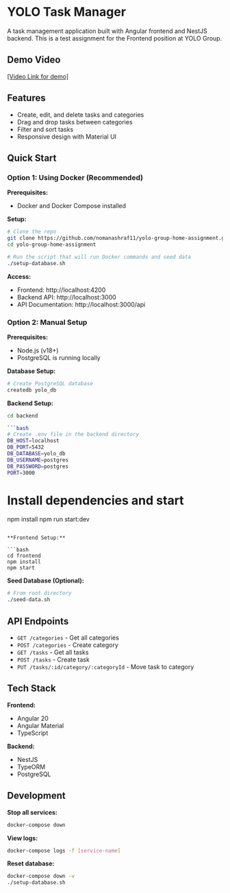 # YOLO Task Manager

A task management application built with Angular frontend and NestJS backend. This is a test assignment for the Frontend position at YOLO Group.

## Demo Video

[\[Video Link for demo\]](https://www.loom.com/share/78771bfb28124783b903678b3964d2f4?sid=f73109ba-ce5f-4009-9ed2-1682177b6dd4)

## Features

- Create, edit, and delete tasks and categories
- Drag and drop tasks between categories
- Filter and sort tasks
- Responsive design with Material UI

## Quick Start

### Option 1: Using Docker (Recommended)

**Prerequisites:**

- Docker and Docker Compose installed

**Setup:**

```bash
# Clone the repo
git clone https://github.com/nomanashraf11/yolo-group-home-assignment.git
cd yolo-group-home-assignment

# Run the script that will run Docker commands and seed data
./setup-database.sh
```

**Access:**

- Frontend: http://localhost:4200
- Backend API: http://localhost:3000
- API Documentation: http://localhost:3000/api

### Option 2: Manual Setup

**Prerequisites:**

- Node.js (v18+)
- PostgreSQL is running locally

**Database Setup:**

```bash
# Create PostgreSQL database
createdb yolo_db
```

**Backend Setup:**

````bash
cd backend

```bash
# Create .env file in the backend directory
DB_HOST=localhost
DB_PORT=5432
DB_DATABASE=yolo_db
DB_USERNAME=postgres
DB_PASSWORD=postgres
PORT=3000
````

# Install dependencies and start

npm install
npm run start:dev

````

**Frontend Setup:**

```bash
cd frontend
npm install
npm start
````

**Seed Database (Optional):**

```bash
# From root directory
./seed-data.sh
```

## API Endpoints

- `GET /categories` - Get all categories
- `POST /categories` - Create category
- `GET /tasks` - Get all tasks
- `POST /tasks` - Create task
- `PUT /tasks/:id/category/:categoryId` - Move task to category

## Tech Stack

**Frontend:**

- Angular 20
- Angular Material
- TypeScript

**Backend:**

- NestJS
- TypeORM
- PostgreSQL


## Development

**Stop all services:**

```bash
docker-compose down
```

**View logs:**

```bash
docker-compose logs -f [service-name]
```

**Reset database:**

```bash
docker-compose down -v
./setup-database.sh
```
